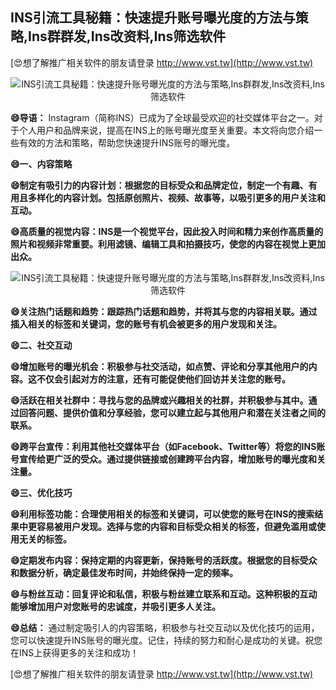 ## **INS引流工具秘籍：快速提升账号曝光度的方法与策略,Ins群群发,Ins改资料,Ins筛选软件**

[😍想了解推广相关软件的朋友请登录 http://www.vst.tw](http://www.vst.tw)

 <center><img src="https://vst.tw/MP4/tuiguang/png/3.png" alt="INS引流工具秘籍：快速提升账号曝光度的方法与策略,Ins群群发,Ins改资料,Ins筛选软件"></center>

**😄导语：**
Instagram（简称INS）已成为了全球最受欢迎的社交媒体平台之一。对于个人用户和品牌来说，提高在INS上的账号曝光度至关重要。本文将向您介绍一些有效的方法和策略，帮助您快速提升INS账号的曝光度。

**😄一、内容策略**

**😄制定有吸引力的内容计划：根据您的目标受众和品牌定位，制定一个有趣、有用且多样化的内容计划。包括原创照片、视频、故事等，以吸引更多的用户关注和互动。**

**😄高质量的视觉内容：INS是一个视觉平台，因此投入时间和精力来创作高质量的照片和视频非常重要。利用滤镜、编辑工具和拍摄技巧，使您的内容在视觉上更加出众。**

 <center><img src="https://vst.tw/MP4/tuiguang/png/3.png" alt="INS引流工具秘籍：快速提升账号曝光度的方法与策略,Ins群群发,Ins改资料,Ins筛选软件"></center>

**😄关注热门话题和趋势：跟踪热门话题和趋势，并将其与您的内容相关联。通过插入相关的标签和关键词，您的账号有机会被更多的用户发现和关注。**

**😄二、社交互动**

**😄增加账号的曝光机会：积极参与社交活动，如点赞、评论和分享其他用户的内容。这不仅会引起对方的注意，还有可能促使他们回访并关注您的账号。**

**😄活跃在相关社群中：寻找与您的品牌或兴趣相关的社群，并积极参与其中。通过回答问题、提供价值和分享经验，您可以建立起与其他用户和潜在关注者之间的联系。**

**😄跨平台宣传：利用其他社交媒体平台（如Facebook、Twitter等）将您的INS账号宣传给更广泛的受众。通过提供链接或创建跨平台内容，增加账号的曝光度和关注量。**

**😄三、优化技巧**

**😄利用标签功能：合理使用相关的标签和关键词，可以使您的账号在INS的搜索结果中更容易被用户发现。选择与您的内容和目标受众相关的标签，但避免滥用或使用无关的标签。**

**😄定期发布内容：保持定期的内容更新，保持账号的活跃度。根据您的目标受众和数据分析，确定最佳发布时间，并始终保持一定的频率。**

**😄与粉丝互动：回复评论和私信，积极与粉丝建立联系和互动。这种积极的互动能够增加用户对您账号的忠诚度，并吸引更多人关注。**

**😄总结：**
通过制定吸引人的内容策略，积极参与社交互动以及优化技巧的运用，您可以快速提升INS账号的曝光度。记住，持续的努力和耐心是成功的关键。祝您在INS上获得更多的关注和成功！

[😍想了解推广相关软件的朋友请登录 http://www.vst.tw](http://www.vst.tw)



